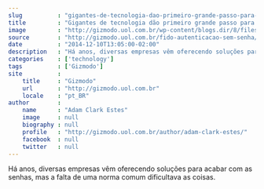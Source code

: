 ```yaml
---
slug          : "gigantes-de-tecnologia-dao-primeiro-grande-passo-para-acabar-com-as-senhas-de-vez"
title         : "Gigantes de tecnologia dão primeiro grande passo para acabar com as senhas de vez"
image         : "http://gizmodo.uol.com.br/wp-content/blogs.dir/8/files/2014/12/Login-sem-senha.jpg"
source        : "http://gizmodo.uol.com.br/fido-autenticacao-sem-senha/"
date          : "2014-12-10T13:05:00-02:00"
description   : "Há anos, diversas empresas vêm oferecendo soluções para acabar com as senhas, mas a falta de uma norma comum dificultava as coisas."
categories    : ['technology']
tags          : ['Gizmodo']
site          :
    title     : "Gizmodo"
    url       : "http://gizmodo.uol.com.br"
    locale    : "pt_BR"
author        :
    name      : "Adam Clark Estes"
    image     : null
    biography : null
    profile   : "http://gizmodo.uol.com.br/author/adam-clark-estes/"
    facebook  : null
    twitter   : null
---
```


Há anos, diversas empresas vêm oferecendo soluções para acabar com as senhas, mas a falta de uma norma comum dificultava as coisas.
